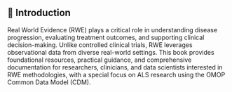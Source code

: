## 📖 Introduction

Real World Evidence (RWE) plays a critical role in understanding disease progression, evaluating treatment outcomes, and supporting clinical decision-making. Unlike controlled clinical trials, RWE leverages observational data from diverse real-world settings. This book provides foundational resources, practical guidance, and comprehensive documentation for researchers, clinicians, and data scientists interested in RWE methodologies, with a special focus on ALS research using the OMOP Common Data Model (CDM).

